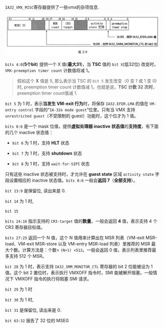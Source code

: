 

`IA32_VMX_MISC`寄存器提供了一些vmx的杂项信息.

![2020-06-28-23-20-30.png](./images/2020-06-28-23-20-30.png)

`bits 4:0`(**5个bit**) 提供一个 X 值(**最大31**)，当 **TSC** 值的 `bit X`(低32位) 改变时，`VMX-preemption timer count` 计数值将减 1。

>假如这个 **X** 值是 5, 那么表示当 TSC 的 `bit 5` 发生改变（0 变 1 或 1 变 0) 时, preemption timer count 计数值减 1。也就是说，**TSC 计数 32 次时**，preemption timer count值减 1.

`bit 5` 为 1 时，表示**当发生 VM-exit 行为**时，将保存 `IA32.EFER.LMA` 的值在 `VM-entry control` 字段的“`IA-32e mode guest`”位里。只有当 VMX 支持 `unrestricted guest`（不受限制的 guest）功能时，这个位才为 1 值。

`bits 8:6` 是一个 mask 位值，提供**虚拟处理器 inactive 状态值**的**支持度**，有下面的几个 inactive 状态值：

* `bit 6` 为 1 时，支持 **HLT** 状态

* `bit 7` 为 1 时，支持 **shutdown** 状态

* `bit 8` 为 1 时，支持 `wait-for-SIPI` 状态

只有这些 inactive 状态被支持时，才允许在 **guest state** 区域 `activity state` 字段设置相应的 inactive 状态值。`bits 8:6` 一般会**返回 7**（**全部支持**）。

`bit 13:9` 是保留位, 读出来是 0.

`bit 14` 为 1 时, 

`bit 15`

`bits 24:16` 指示支持的 `CR3-target` 值的**数量**，一般会返回 **4** 值，表示支持 4 个 CR3 寄存器目标值。

`bits 27:25` 返回一个 N 值，这个 N 值用来计算出在 MSR 列表（VM-exit MSR-load、VM-exit MSR-store 以及 VM-entry MSR-load 列表）里推荐的 MSR 最大个数。计算方法是：个数= `(N+1) ×512`。一般会返回 0 值，表示列表里推荐最多支持 512 个 MSR。

`bit 28` 为 1 时，表示支持 `IA32_SMM_MONITOR_CTL` 寄存器的 bit 2 位能被设为 1 值。这个 bit 2 置位时，表示执行 VMXOFF 指令时，SMI 能被解开阻塞。一般情况下  VMXOFF 指令的执行将阻塞 SMI 请求。

`bit 29` 为 1 时

`bit 30` 为 1 时,

`bit 31` 是保留位, 读出来是 0.

`bit 63:32` 报告了 32 位的 MSEG 

